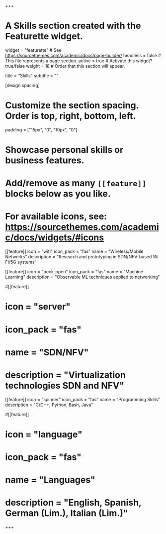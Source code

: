 +++
# A Skills section created with the Featurette widget.
widget = "featurette"  # See https://sourcethemes.com/academic/docs/page-builder/
headless = false  # This file represents a page section.
active = true  # Activate this widget? true/false
weight = 18  # Order that this section will appear.

title = "Skills"
subtitle = ""

[design.spacing]
  # Customize the section spacing. Order is top, right, bottom, left.
  padding = ["15px", "0", "10px", "0"]

# Showcase personal skills or business features.
# 
# Add/remove as many `[[feature]]` blocks below as you like.
# 
# For available icons, see: https://sourcethemes.com/academic/docs/widgets/#icons

[[feature]]
  icon = "wifi"
  icon_pack = "fas"
  name = "Wireless/Mobile Networks"
  description = "Research and prototyping in SDN/NFV-based Wi-Fi/5G systems"

[[feature]]
  icon = "book-open"
  icon_pack = "fas"
  name = "Machine Learning"
  description = "Observable ML techniques applied to networking"
  
#[[feature]]
#  icon = "server"
#  icon_pack = "fas"
#  name = "SDN/NFV"
#  description = "Virtualization technologies SDN and NFV"
    
[[feature]]
  icon = "spinner"
  icon_pack = "fas"
  name = "Programming Skills"
  description = "C/C++, Python, Bash, Java"

#[[feature]]
#  icon = "language"
#  icon_pack = "fas"
#  name = "Languages"
#  description = "English, Spanish, German (Lim.), Italian (Lim.)"

+++
